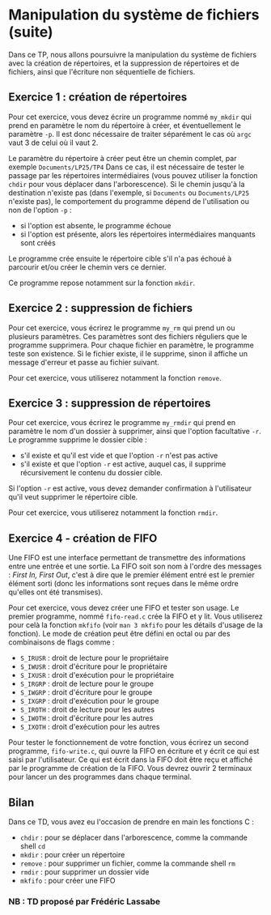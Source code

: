 # Manipulation du système de fichiers (suite)

Dans ce TP, nous allons poursuivre la manipulation du système de fichiers avec la création de répertoires, et la suppression de répertoires et de fichiers, ainsi que l'écriture non séquentielle de fichiers.

## Exercice 1 : création de répertoires

Pour cet exercice, vous devez écrire un programme nommé `my_mkdir` qui prend en paramètre le nom du répertoire à créer, et éventuellement le paramètre `-p`. Il est donc nécessaire de traiter séparément le cas où `argc` vaut 3 de celui où il vaut 2.

Le paramètre du répertoire à créer peut être un chemin complet, par exemple `Documents/LP25/TP4` Dans ce cas, il est nécessaire de tester le passage par les répertoires intermédiaires (vous pouvez utiliser la fonction `chdir` pour vous déplacer dans l'arborescence). Si le chemin jusqu'à la destination n'existe pas (dans l'exemple, si `Documents` ou `Documents/LP25` n'existe pas), le comportement du programme dépend de l'utilisation ou non de l'option `-p` :

- si l'option est absente, le programme échoue
- si l'option est présente, alors les répertoires intermédiaires manquants sont créés

Le programme crée ensuite le répertoire cible s'il n'a pas échoué à parcourir et/ou créer le chemin vers ce dernier.

Ce programme repose notamment sur la fonction `mkdir`.

## Exercice 2 : suppression de fichiers

Pour cet exercice, vous écrirez le programme `my_rm` qui prend un ou plusieurs paramètres. Ces paramètres sont des fichiers réguliers que le programme supprimera. Pour chaque fichier en paramètre, le programme teste son existence. Si le fichier existe, il le supprime, sinon il affiche un message d'erreur et passe au fichier suivant.

Pour cet exercice, vous utiliserez notamment la fonction `remove`.

## Exercice 3 : suppression de répertoires

Pour cet exercice, vous écrirez le programme `my_rmdir` qui prend en paramètre le nom d'un dossier à supprimer, ainsi que l'option facultative `-r`. Le programme supprime le dossier cible :

- s'il existe et qu'il est vide et que l'option `-r` n'est pas active
- s'il existe et que l'option `-r` est active, auquel cas, il supprime récursivement le contenu du dossier cible.

Si l'option `-r` est active, vous devez demander confirmation à l'utilisateur qu'il veut supprimer le répertoire cible.

Pour cet exercice, vous utiliserez notamment la fonction `rmdir`.

## Exercice 4 - création de FIFO

Une FIFO est une interface permettant de transmettre des informations entre une entrée et une sortie. La FIFO soit son nom à l'ordre des messages : _First In, First Out_, c'est à dire que le premier élément entré est le premier élément sorti (donc les informations sont reçues dans le même ordre qu'elles ont été transmises).

Pour cet exercice, vous devez créer une FIFO et tester son usage. Le premier programme, nommé `fifo-read.c` crée la FIFO et y lit. Vous utiliserez pour celà la fonction `mkfifo` (voir `man 3 mkfifo` pour les détails d'usage de la fonction). Le mode de création peut être défini en octal ou par des combinaisons de flags comme :

- `S_IRUSR` : droit de lecture pour le propriétaire
- `S_IWUSR` : droit d'écriture pour le propriétaire
- `S_IXUSR` : droit d'exécution pour le propriétaire
- `S_IRGRP` : droit de lecture pour le groupe
- `S_IWGRP` : droit d'écriture pour le groupe
- `S_IXGRP` : droit d'exécution pour le groupe
- `S_IROTH` : droit de lecture pour les autres
- `S_IWOTH` : droit d'écriture pour les autres
- `S_IXOTH` : droit d'exécution pour les autres

Pour tester le fonctionnement de votre fonction, vous écrirez un second programme, `fifo-write.c`, qui ouvre la FIFO en écriture et y écrit ce qui est saisi par l'utilisateur. Ce qui est écrit dans la FIFO doit être reçu et affiché par le programme de création de la FIFO. Vous devrez ouvrir 2 terminaux pour lancer un des programmes dans chaque terminal.

## Bilan

Dans ce TD, vous avez eu l'occasion de prendre en main les fonctions C :

- `chdir` : pour se déplacer dans l'arborescence, comme la commande shell `cd`
- `mkdir` : pour créer un répertoire
- `remove` : pour supprimer un fichier, comme la commande shell `rm`
- `rmdir` : pour supprimer un dossier vide
- `mkfifo` : pour créer une FIFO


### NB : TD proposé par Frédéric Lassabe
